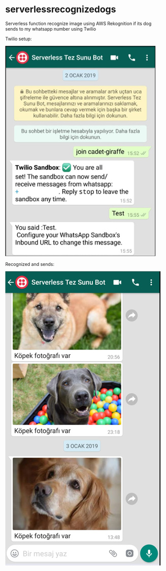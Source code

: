 # serverlessrecognizedogs
Serverless function recognize image using AWS Rekognition if its dog sends to my whatsapp number using Twilio

Twilio setup:

![twilio setup](https://github.com/ffahri/serverlessrecognizedogs/raw/master/pictures/1.png "Twilio setup")


Recognized and sends:

![photos coming if they're dogs](https://github.com/ffahri/serverlessrecognizedogs/raw/master/pictures/2.png "Whatsapp part")
